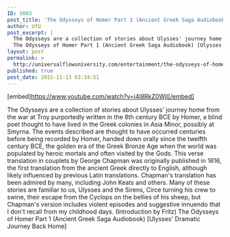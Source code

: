 ```yaml
---
ID: 5003
post_title: 'The Odysseys of Homer Part 1 (Ancient Greek Saga Audiobook) [Ulysses&#8217; Dramatic Journey Back Home]'
author: UfU
post_excerpt: |
  The Odysseys are a collection of stories about Ulysses' journey home from the war at Troy purportedly written in the 8th century BCE by Homer, a blind poet thought to have lived in the Greek colonies in Asia Minor, possibly at Smyrna. The events described are thought to have occurred centuries before being recorded by Homer, handed down orally since the twelfth century BCE, the golden era of the Greek Bronze Age when the world was populated by heroic mortals and often visited by the Gods. This verse translation in couplets by George Chapman was originally published in 1616, the first translation from the ancient Greek directly to English, although likely influenced by previous Latin translations. Chapman's translation has been admired by many, including John Keats and others. Many of these stories are familiar to us, Ulysses and the Sirens, Circe turning his crew to swine, their escape from the Cyclops on the bellies of his sheep, but Chapman's version includes violent episodes and suggestive innuendo that I don't recall from my childhood days. (Introduction by Fritz)
  The Odysseys of Homer Part 1 (Ancient Greek Saga Audiobook) [Ulysses' Dramatic Journey Back Home]
layout: post
permalink: >
  http://universalflowuniversity.com/entertainment/the-odysseys-of-homer-part-1-ancient-greek-saga-audiobook-ulysses-dramatic-journey-back-home/
published: true
post_date: 2015-11-13 03:34:51
---
```

[embed]https://www.youtube.com/watch?v=i4l8RkZ0WjI[/embed]<br>
<p>The Odysseys are a collection of stories about Ulysses' journey home from the war at Troy purportedly written in the 8th century BCE by Homer, a blind poet thought to have lived in the Greek colonies in Asia Minor, possibly at Smyrna. The events described are thought to have occurred centuries before being recorded by Homer, handed down orally since the twelfth century BCE, the golden era of the Greek Bronze Age when the world was populated by heroic mortals and often visited by the Gods. This verse translation in couplets by George Chapman was originally published in 1616, the first translation from the ancient Greek directly to English, although likely influenced by previous Latin translations. Chapman's translation has been admired by many, including John Keats and others. Many of these stories are familiar to us, Ulysses and the Sirens, Circe turning his crew to swine, their escape from the Cyclops on the bellies of his sheep, but Chapman's version includes violent episodes and suggestive innuendo that I don't recall from my childhood days. (Introduction by Fritz)
The Odysseys of Homer Part 1 (Ancient Greek Saga Audiobook) [Ulysses' Dramatic Journey Back Home]</p>